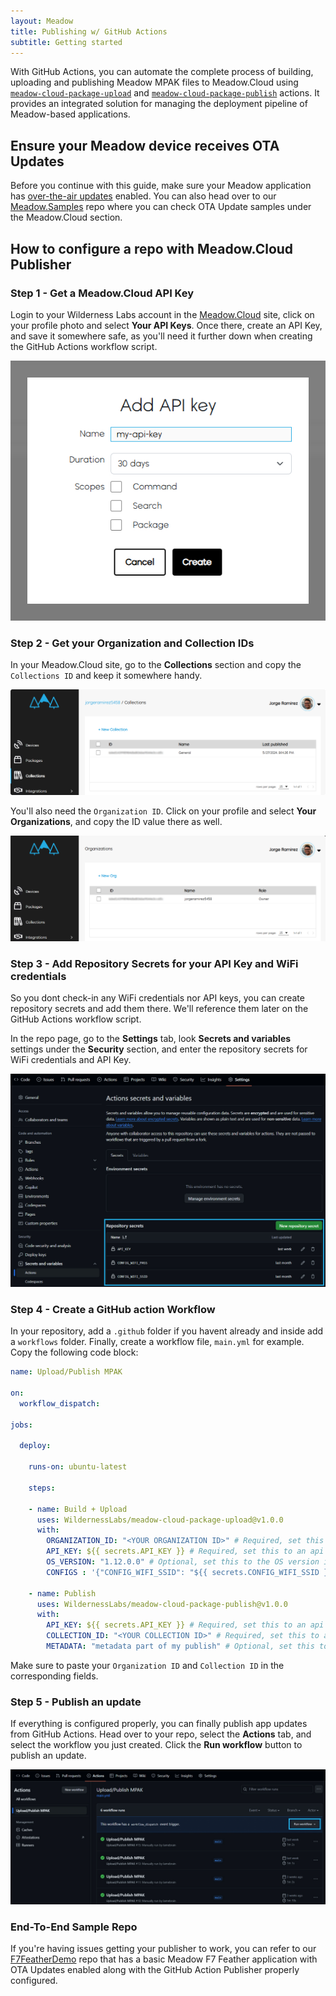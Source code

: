 ```yaml
---
layout: Meadow
title: Publishing w/ GitHub Actions
subtitle: Getting started
---
```


With GitHub Actions, you can automate the complete process of building, uploading and publishing Meadow MPAK files to Meadow.Cloud using [`meadow-cloud-package-upload`](https://github.com/WildernessLabs/meadow-cloud-package-upload) and [`meadow-cloud-package-publish`](https://github.com/WildernessLabs/meadow-cloud-package-publish) actions. It provides an integrated solution for managing the deployment pipeline of Meadow-based applications.

## Ensure your Meadow device receives OTA Updates

Before you continue with this guide, make sure your Meadow application has [over-the-air updates](../OtA_Updates/index.md) enabled. You can also head over to our [Meadow.Samples](https://github.com/WildernessLabs/Meadow.Samples) repo where you can check OTA Update samples under the Meadow.Cloud section.

## How to configure a repo with Meadow.Cloud Publisher

### Step 1 - Get a Meadow.Cloud API Key

Login to your Wilderness Labs account in the [Meadow.Cloud](https://www.meadowcloud.co/) site, click on your profile photo and select **Your API Keys**. Once there, create an API Key, and save it somewhere safe, as you'll need it further down when creating the GitHub Actions workflow script.

![Create API key](wildernesslabs-api-key.jpg)

### Step 2 - Get your Organization and Collection IDs

In your Meadow.Cloud site, go to the **Collections** section and copy the `Collections ID` and keep it somewhere handy.

![Get collection ID](wildernesslabs-collection-id.png)

You'll also need the `Organization ID`. Click on your profile and select **Your Organizations**, and copy the ID value there as well.

![Get organization ID](wildernesslabs-organization-id.png)

### Step 3 - Add Repository Secrets for your API Key and WiFi credentials

So you dont check-in any WiFi credentials nor API keys, you can create repository secrets and add them there. We'll reference them later on the GitHub Actions workflow script.

In the repo page, go to the **Settings** tab, look **Secrets and variables** settings under the **Security** section, and enter the repository secrets for WiFi credentials and API Key.

![Add WiFi and API Key secrets](wildernesslabs-secrets.jpg)

### Step 4 - Create a GitHub action Workflow

In your repository, add a `.github` folder if you havent already and inside add a `workflows` folder. Finally, create a workflow file, `main.yml` for example. Copy the following code block:

```yml
name: Upload/Publish MPAK

on:
  workflow_dispatch:

jobs:

  deploy:

    runs-on: ubuntu-latest

    steps:

    - name: Build + Upload
      uses: WildernessLabs/meadow-cloud-package-upload@v1.0.0
      with:        
        ORGANIZATION_ID: "<YOUR ORGANIZATION ID>" # Required, set this to your organization
        API_KEY: ${{ secrets.API_KEY }} # Required, set this to an api key that has package scope        
        OS_VERSION: "1.12.0.0" # Optional, set this to the OS version if required        
        CONFIGS : '{"CONFIG_WIFI_SSID": "${{ secrets.CONFIG_WIFI_SSID }}", "CONFIG_WIFI_PASS": "${{ secrets.CONFIG_WIFI_PASS }}"}' # Optional, set this to a matching token to replaced within your *.yaml files if required
        
    - name: Publish
      uses: WildernessLabs/meadow-cloud-package-publish@v1.0.0
      with:        
        API_KEY: ${{ secrets.API_KEY }} # Required, set this to an api key that has package scope        
        COLLECTION_ID: "<YOUR COLLECTION ID>" # Required, set this to an api key that has package scope        
        METADATA: "metadata part of my publish" # Optional, set this to the desired metadata for publish if required
```

Make sure to paste your ``Organization ID`` and ``Collection ID`` in the corresponding fields.

### Step 5 - Publish an update

If everything is configured properly, you can finally publish app updates from GitHub Actions. Head over to your repo, select the **Actions** tab, and select the workflow you just created. Click the **Run workflow** button to publish an update.

![Publish an update](wildernesslabs-publish.jpg)

### End-To-End Sample Repo

If you're having issues getting your publisher to work, you can refer to our [F7FeatherDemo](https://github.com/WildernessLabs/F7FeatherDemo) repo that has a basic Meadow F7 Feather application with OTA Updates enabled along with the GitHub Action Publisher properly configured.